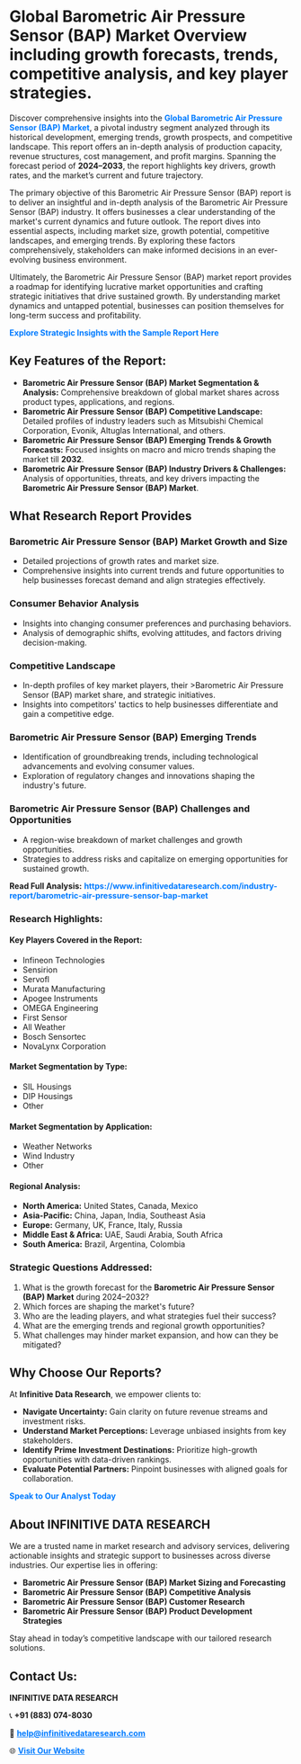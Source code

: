 <h1>Global Barometric Air Pressure Sensor (BAP) Market Overview including growth forecasts, trends, competitive analysis, and key player strategies.</h1>
<p>
Discover comprehensive insights into the 
<a href="https://www.infinitivedataresearch.com/industry-report/barometric-air-pressure-sensor-bap-market" rel="dofollow" style="color: #007BFF; text-decoration: none;"><strong>Global Barometric Air Pressure Sensor (BAP) Market</strong></a>, a pivotal industry segment analyzed through its historical development, emerging trends, growth prospects, and competitive landscape. This report offers an in-depth analysis of production capacity, revenue structures, cost management, and profit margins. Spanning the forecast period of <strong>2024–2033</strong>, the report highlights key drivers, growth rates, and the market’s current and future trajectory.
</p>
<p>
The primary objective of this Barometric Air Pressure Sensor (BAP) report is to deliver an insightful and in-depth analysis of the Barometric Air Pressure Sensor (BAP) industry. It offers businesses a clear understanding of the market's current dynamics and future outlook. The report dives into essential aspects, including market size, growth potential, competitive landscapes, and emerging trends. By exploring these factors comprehensively, stakeholders can make informed decisions in an ever-evolving business environment.
</p>
<p>
Ultimately, the Barometric Air Pressure Sensor (BAP) market report provides a roadmap for identifying lucrative market opportunities and crafting strategic initiatives that drive sustained growth. By understanding market dynamics and untapped potential, businesses can position themselves for long-term success and profitability.
</p>
<p>
<a href="https://www.infinitivedataresearch.com/request-sample/reportId=106292" style="color: #007BFF; text-decoration: none;"><strong>Explore Strategic Insights with the Sample Report Here</strong></a>
</p>

<h2>Key Features of the Report:</h2>
<ul>
<li><strong>Barometric Air Pressure Sensor (BAP) Market Segmentation & Analysis:</strong> Comprehensive breakdown of global market shares across product types, applications, and regions.</li>
<li><strong>Barometric Air Pressure Sensor (BAP) Competitive Landscape:</strong> Detailed profiles of industry leaders such as Mitsubishi Chemical Corporation, Evonik, Altuglas International, and others.</li>
<li><strong>Barometric Air Pressure Sensor (BAP) Emerging Trends & Growth Forecasts:</strong> Focused insights on macro and micro trends shaping the market till <strong>2032</strong>.</li>
<li><strong>Barometric Air Pressure Sensor (BAP) Industry Drivers & Challenges:</strong> Analysis of opportunities, threats, and key drivers impacting the <strong>Barometric Air Pressure Sensor (BAP) Market</strong>.</li>
</ul>

<h2>What Research Report Provides</h2>
<h3>Barometric Air Pressure Sensor (BAP) Market Growth and Size</h3>
<ul>
<li>Detailed projections of growth rates and market size.</li>
<li>Comprehensive insights into current trends and future opportunities to help businesses forecast demand and align strategies effectively.</li>
</ul>

<h3>Consumer Behavior Analysis</h3>
<ul>
<li>Insights into changing consumer preferences and purchasing behaviors.</li>
<li>Analysis of demographic shifts, evolving attitudes, and factors driving decision-making.</li>
</ul>

<h3>Competitive Landscape</h3>
<ul>
<li>In-depth profiles of key market players, their >Barometric Air Pressure Sensor (BAP) market share, and strategic initiatives.</li>
<li>Insights into competitors' tactics to help businesses differentiate and gain a competitive edge.</li>
</ul>

<h3>Barometric Air Pressure Sensor (BAP) Emerging Trends</h3>
<ul>
<li>Identification of groundbreaking trends, including technological advancements and evolving consumer values.</li>
<li>Exploration of regulatory changes and innovations shaping the industry's future.</li>
</ul>

<h3>Barometric Air Pressure Sensor (BAP) Challenges and Opportunities</h3>
<ul>
<li>A region-wise breakdown of market challenges and growth opportunities.</li>
<li>Strategies to address risks and capitalize on emerging opportunities for sustained growth.</li>
</ul>
<p><strong>Read Full Analysis:</strong> <a href="https://www.infinitivedataresearch.com/industry-report/barometric-air-pressure-sensor-bap-market" rel="dofollow" style="color: #007BFF; text-decoration: none;"><strong>https://www.infinitivedataresearch.com/industry-report/barometric-air-pressure-sensor-bap-market</strong></a></p>
<h3>Research Highlights:</h3>
<h4>Key Players Covered in the Report:</h4>
<ul><li>Infineon Technologies</li><li>Sensirion</li><li>Servofl</li><li>Murata Manufacturing</li><li>Apogee Instruments</li><li>OMEGA Engineering</li><li>First Sensor</li><li>All Weather</li><li>Bosch Sensortec</li><li>NovaLynx Corporation</li></ul>
<h4>Market Segmentation by Type:</h4>
<ul><li>SIL Housings</li><li>DIP Housings</li><li>Other</li></ul>
<h4>Market Segmentation by Application:</h4>
<ul><li>Weather Networks</li><li>Wind Industry</li><li>Other</li></ul>

<h4>Regional Analysis:</h4>
<ul>
<li><strong>North America:</strong> United States, Canada, Mexico</li>
<li><strong>Asia-Pacific:</strong> China, Japan, India, Southeast Asia</li>
<li><strong>Europe:</strong> Germany, UK, France, Italy, Russia</li>
<li><strong>Middle East & Africa:</strong> UAE, Saudi Arabia, South Africa</li>
<li><strong>South America:</strong> Brazil, Argentina, Colombia</li>
</ul>

<h3>Strategic Questions Addressed:</h3>
<ol>
<li>What is the growth forecast for the <strong>Barometric Air Pressure Sensor (BAP) Market</strong> during 2024–2032?</li>
<li>Which forces are shaping the market's future?</li>
<li>Who are the leading players, and what strategies fuel their success?</li>
<li>What are the emerging trends and regional growth opportunities?</li>
<li>What challenges may hinder market expansion, and how can they be mitigated?</li>
</ol>

<h2>Why Choose Our Reports?</h2>
<p>At <strong>Infinitive Data Research</strong>, we empower clients to:</p>
<ul>
<li><strong>Navigate Uncertainty:</strong> Gain clarity on future revenue streams and investment risks.</li>
<li><strong>Understand Market Perceptions:</strong> Leverage unbiased insights from key stakeholders.</li>
<li><strong>Identify Prime Investment Destinations:</strong> Prioritize high-growth opportunities with data-driven rankings.</li>
<li><strong>Evaluate Potential Partners:</strong> Pinpoint businesses with aligned goals for collaboration.</li>
</ul>
<p><a href="https://www.infinitivedataresearch.com/industry-report/barometric-air-pressure-sensor-bap-market" rel="dofollow" style="color: #007BFF; text-decoration: none;"><strong>Speak to Our Analyst Today</strong></a></p>

<h2>About INFINITIVE DATA RESEARCH</h2>
<p>We are a trusted name in market research and advisory services, delivering actionable insights and strategic support to businesses across diverse industries. Our expertise lies in offering:</p>
<ul>
<li><strong>Barometric Air Pressure Sensor (BAP) Market Sizing and Forecasting</strong></li>
<li><strong>Barometric Air Pressure Sensor (BAP) Competitive Analysis</strong></li>
<li><strong>Barometric Air Pressure Sensor (BAP) Customer Research</strong></li>
<li><strong>Barometric Air Pressure Sensor (BAP) Product Development Strategies</strong></li>
</ul>
<p>Stay ahead in today’s competitive landscape with our tailored research solutions.</p>

<h2>Contact Us:</h2>
<p><strong>INFINITIVE DATA RESEARCH</strong></p>
<p>📞 <strong>+91 (883) 074-8030</strong></p>
<p>📧 <strong><a href="mailto:help@infinitivedataresearch.com" style="color: #007BFF;">help@infinitivedataresearch.com</a></strong></p>
<p>🌐 <strong><a href="https://www.infinitivedataresearch.com" rel="dofollow" style="color: #007BFF;">Visit Our Website</a></strong></p>